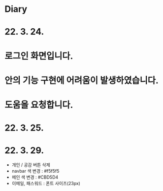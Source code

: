 # Diary

# 22. 3. 24.
# 로그인 화면입니다.
# 안의 기능 구현에 어려움이 발생하였습니다.
# 도움을 요청합니다.

# 22. 3. 25.


# 22. 3. 29.
- 개인 / 공감 버튼 삭제
- navbar 색 변경 : #f5f5f5
- 메인 색 변경 : #CBD5D4
- 이메일, 패스워드 : 폰트 사이즈(23px)